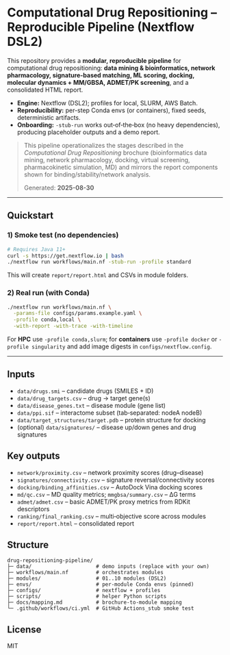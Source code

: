 # Computational Drug Repositioning – Reproducible Pipeline (Nextflow DSL2)

This repository provides a **modular, reproducible pipeline** for computational drug repositioning:
**data mining & bioinformatics, network pharmacology, signature-based matching, ML scoring, docking,
molecular dynamics + MM/GBSA, ADMET/PK screening**, and a consolidated HTML report.

- **Engine:** Nextflow (DSL2); profiles for local, SLURM, AWS Batch.
- **Reproducibility:** per-step Conda envs (or containers), fixed seeds, deterministic artifacts.
- **Onboarding:** `-stub-run` works out‑of‑the‑box (no heavy dependencies), producing
  placeholder outputs and a demo report.

> This pipeline operationalizes the stages described in the *Computational Drug Repositioning* brochure
> (bioinformatics data mining, network pharmacology, docking, virtual screening, pharmacokinetic simulation,
> MD) and mirrors the report components shown for binding/stability/network analysis.
>
> Generated: **2025-08-30**

---

## Quickstart

### 1) Smoke test (no dependencies)
```bash
# Requires Java 11+
curl -s https://get.nextflow.io | bash
./nextflow run workflows/main.nf -stub-run -profile standard
```
This will create `report/report.html` and CSVs in module folders.

### 2) Real run (with Conda)
```bash
./nextflow run workflows/main.nf \
  -params-file configs/params.example.yaml \
  -profile conda,local \
  -with-report -with-trace -with-timeline
```

For **HPC** use `-profile conda,slurm`; for **containers** use `-profile docker` or `-profile singularity`
and add image digests in `configs/nextflow.config`.

---

## Inputs
- `data/drugs.smi` – candidate drugs (SMILES + ID)
- `data/drug_targets.csv` – drug → target gene(s)
- `data/disease_genes.txt` – disease module (gene list)
- `data/ppi.sif` – interactome subset (tab‑separated: nodeA nodeB)
- `data/target_structures/target.pdb` – protein structure for docking
- (optional) `data/signatures/` – disease up/down genes and drug signatures

## Key outputs
- `network/proximity.csv` – network proximity scores (drug–disease)
- `signatures/connectivity.csv` – signature reversal/connectivity scores
- `docking/binding_affinities.csv` – AutoDock Vina docking scores
- `md/qc.csv` – MD quality metrics; `mmgbsa/summary.csv` – ΔG terms
- `admet/admet.csv` – basic ADMET/PK proxy metrics from RDKit descriptors
- `ranking/final_ranking.csv` – multi‑objective score across modules
- `report/report.html` – consolidated report

## Structure
```
drug-repositioning-pipeline/
├─ data/                     # demo inputs (replace with your own)
├─ workflows/main.nf         # orchestrates modules
├─ modules/                  # 01..10 modules (DSL2)
├─ envs/                     # per‑module Conda envs (pinned)
├─ configs/                  # nextflow + profiles
├─ scripts/                  # helper Python scripts
├─ docs/mapping.md           # brochure-to-module mapping
└─ .github/workflows/ci.yml  # GitHub Actions_stub smoke test
```

## License
MIT
